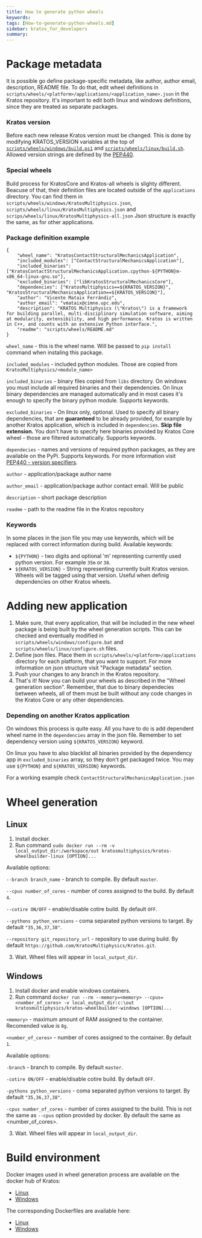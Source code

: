 ```yaml
---
title: How to generate python wheels
keywords: 
tags: [How-to-generate-python-wheels.md]
sidebar: kratos_for_developers
summary: 
---
```


# Package metadata
It is possible go define package-specific metadata, like author, author email, description, README file. 
To do that, edit wheel definitions in `scripts/wheels/<platform>/applications/<application_name>.json` in the Kratos repository.
It's important to edit both linux and windows definitions, since they are treated as separate packages.

### Kratos version
Before each new release Kratos version must be changed. This is done by modifying KRATOS_VERSION variables at the top of [`scripts/wheels/windows/build.ps1`](https://github.com/KratosMultiphysics/Kratos/blob/master/scripts/wheels/windows/build.ps1) and [`scripts/wheels/linux/build.sh`](https://github.com/KratosMultiphysics/Kratos/blob/master/scripts/wheels/linux/build.sh). 
Allowed version strings are defined by the [PEP440](https://www.python.org/dev/peps/pep-0440/).

### Special wheels
Build process for KratosCore and Kratos-all wheels is slighty different. Beacuse of that, their definition files are located outside of the `applications` directory.
You can find them in `scripts/wheels/windows/KratosMultiphysics.json`, `scripts/wheels/linux/KratosMultiphysics.json` and `scrips/wheels/linux/KratosMultiphysics-all.json`
Json structure is exactly the same, as for other applications.

### Package definition example
```
{
    "wheel_name": "KratosContactStructuralMechanicsApplication",
    "included_modules": ["ContactStructuralMechanicsApplication"],
    "included_binaries": ["KratosContactStructuralMechanicsApplication.cpython-${PYTHON}m-x86_64-linux-gnu.so"],
    "excluded_binaries": ["libKratosStructuralMechanicsCore"],
    "dependencies": ["KratosMultiphysics==${KRATOS_VERSION}", "KratosStructuralMechanicsApplication==${KRATOS_VERSION}"],
    "author": "Vicente Mataix Ferrándiz",
    "author_email": "vmataix@cimne.upc.edu",
    "description": "KRATOS Multiphysics (\"Kratos\") is a framework for building parallel, multi-disciplinary simulation software, aiming at modularity, extensibility, and high performance. Kratos is written in C++, and counts with an extensive Python interface.",
    "readme": "scripts/wheels/README.md"
}
```

`wheel_name` - this is the wheel name. Will be passed to `pip install` command when instaling this package.

`included_modules` - included python modules. Those are copied from `KratosMultiphysics/<module_name>`

`included_binaries` - binary files copied from `libs` directory. On windows you must include all required binaries and their dependencies. On linux binary dependencies are managed automatically and in most cases it's enough to specify the binary python module. Supports keywords.

`excluded_binaries` - On linux only, optional. Used to specify all binary dependencies, that are **guaranteed** to be already provided, for example by another Kratos application, which is included in `dependencies`. **Skip file extension.** You don't have to specify here binaries provided by Kratos Core wheel - those are filtered automatically. Supports keywords.

`dependecies` - names and versions of required python packages, as they are available on the PyPi. Supports keywords. For more information visit [PEP440 - version specifiers](https://www.python.org/dev/peps/pep-0440/#version-specifiers).

`author` - application/package author name

`author_email` - application/package author contact email. Will be public

`description` - short package description

`readme` - path to the readme file in the Kratos repository

### Keywords
In some places in the json file you may use keywords, which will be replaced with correct information during build. Available keywords:
* `${PYTHON}` - two digits and optional 'm' representing currently used python version. For example `35m` or `38`.
* `${KRATOS_VERSION}` - String representing currently built Kratos version. Wheels will be tagged using that version. Useful when definig dependencies on other Kratos wheels.

# Adding new application
1. Make sure, that every application, that will be included in the new wheel package is being built by the wheel generation scripts. 
This can be checked and eventually modified in `scripts/wheels/windows/configure.bat` and `scripts/wheels/linux/configure.sh` files.
2. Define json files. Place them in `scripts/wheels/<platform>/applications` directory for each platform, that you want to support. For more information on json structure visit "Package metadata" section.
3. Push your changes to any branch in the Kratos repository.
4. That's it! Now you can build your wheels as described in the "Wheel generation section". 
Remember, that due to binary dependecies between wheels, all of them must be built without any code changes in the Kratos Core or any other dependencies.

### Depending on another Kratos application
On windows this process is quite easy. All you have to do is add dependent wheel name in the `dependencies` array in the json file. Remember to set dependency version using `${KRATOS_VERSION}` keyword.

On linux you have to also blacklist all binaries provided by the dependency app in `excluded_binaries` array, so they don't get packaged twice. You may use `${PYTHON}` and `${KRATOS_VERSION}` keywords.


For a working example check `ContactStructuralMechanicsApplication.json`

# Wheel generation

## Linux
1. Install docker.
2. Run command `sudo docker run --rm -v local_output_dir:/workspace/out kratosmultiphysics/kratos-wheelbuilder-linux [OPTION]...`

Available options:

`--branch branch_name` - branch to compile. By default `master`.

`--cpus number_of_cores` - number of cores assigned to the build. By default `4`.

`--cotire ON/OFF` - enable/disable cotire build. By default `OFF`.

`--pythons python_versions` - coma separated python versions to target. By default `"35,36,37,38"`.

`--repository git_repository_url` - repository to use during build. By default `https://github.com/KratosMultiphysics/Kratos.git`.

3. Wait. Wheel files will appear in `local_output_dir`.

## Windows
1. Install docker and enable windows containers.
2. Run command `docker run --rm --memory=<memory> --cpus=<number_of_cores> -v local_output_dir:c:\out kratosmultiphysics/kratos-wheelbuilder-windows [OPTION]...`

`<memory>` - maximum amount of RAM assigned to the container. Recomended value is `8g`.

`<number_of_cores>` - number of cores assigned to the container. By default `1`.

Available options:

`-branch` - branch to compile. By default `master`.

`-cotire ON/OFF` - enable/disable cotire build. By default `OFF`.

`-pythons python_versions` - coma separated python versions to target. By default `"35,36,37,38"`.

`-cpus number_of_cores` - number of cores assigned to the build. This is not the same as `--cpus` option provided by docker. By default the same as <number_of_cores>.

3. Wait. Wheel files will appear in `local_output_dir`.


# Build environment

Docker images used in wheel generation process are available on the docker hub of Kratos:
* [Linux](https://hub.docker.com/r/kratosmultiphysics/kratos-wheelbuilder-linux)
* [Windows](https://hub.docker.com/r/kratosmultiphysics/kratos-wheelbuilder-windows)

The corresponding Dockerfiles are available here: 
* [Linux](https://github.com/KratosMultiphysics/Kratos/tree/master/scripts/docker_files/docker_file_wheelbuilder_linux)
* [Windows](https://github.com/KratosMultiphysics/Kratos/tree/master/scripts/docker_files/docker_file_wheelbuilder_windows)